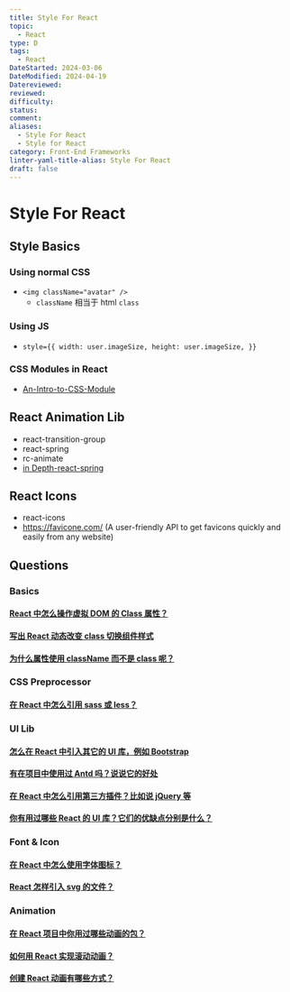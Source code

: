 ```yaml
---
title: Style For React
topic:
  - React
type: D
tags:
  - React
DateStarted: 2024-03-06
DateModified: 2024-04-19
Datereviewed: 
reviewed: 
difficulty: 
status: 
comment: 
aliases:
  - Style For React
  - Style for React
category: Front-End Frameworks
linter-yaml-title-alias: Style For React
draft: false
---
```


# Style For React

## Style Basics

### Using normal CSS

- `<img className="avatar" />`
  - `className` 相当于 html `class`

### Using JS

- `style={{ width: user.imageSize, height: user.imageSize, }}`
### CSS Modules in React
- [An-Intro-to-CSS-Module](https://dev.to/myogeshchavan97/an-introduction-to-css-modules-in-react-2fkd)

## React Animation Lib

- react-transition-group
- react-spring
- rc-animate
- [in Depth-react-spring](https://angularindepth.com/posts/1352/taking-react-animations-to-the-next-level-with-react-spring)

## React Icons

- react-icons
- https://favicone.com/ (A user-friendly API to get favicons quickly and easily from any website)

## Questions

### Basics

#### [React 中怎么操作虚拟 DOM 的 Class 属性？](https://github.com/haizlin/fe-interview/issues/817)

#### [写出 React 动态改变 class 切换组件样式](https://github.com/haizlin/fe-interview/issues/818)

#### [为什么属性使用 className 而不是 class 呢？](https://github.com/haizlin/fe-interview/issues/816)

### CSS Preprocessor

#### [在 React 中怎么引用 sass 或 less？](https://github.com/haizlin/fe-interview/issues/841)

### UI Lib

#### [怎么在 React 中引入其它的 UI 库，例如 Bootstrap](https://github.com/haizlin/fe-interview/issues/893)

#### [有在项目中使用过 Antd 吗？说说它的好处](https://github.com/haizlin/fe-interview/issues/843)

#### [在 React 中怎么引用第三方插件？比如说 jQuery 等](https://github.com/haizlin/fe-interview/issues/835)

#### [你有用过哪些 React 的 UI 库？它们的优缺点分别是什么？](https://github.com/haizlin/fe-interview/issues/831)

### Font & Icon

#### [在 React 中怎么使用字体图标？](https://github.com/haizlin/fe-interview/issues/828)

#### [React 怎样引入 svg 的文件？](https://github.com/haizlin/fe-interview/issues/927)

### Animation

#### [在 React 项目中你用过哪些动画的包？](https://github.com/haizlin/fe-interview/issues/887)

#### [如何用 React 实现滚动动画？](https://github.com/haizlin/fe-interview/issues/853)

#### [创建 React 动画有哪些方式？](https://github.com/haizlin/fe-interview/issues/754)














